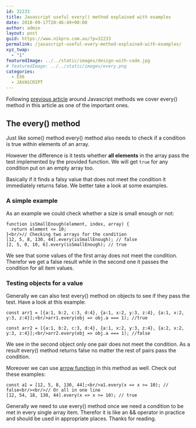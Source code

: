 ```yaml
---
id: 32233
title: Javascript useful every() method explained with examples
date: 2018-09-17T20:46:49+00:00
author: admin
layout: post
guid: https://www.nikpro.com.au/?p=32233
permalink: /javascript-useful-every-method-explained-with-examples/
xyz_twap:
  - "1"
featuredImage: ../../static/images/design-with-code.jpg
# featuredImage: ../../static/images/every.png
categories:
  - ES6
  - JAVASCRIPT
---
```


Following [previous article](https://www.nikpro.com.au/some-method-in-javascript-explained-with-examples/) around Javascript methods we cover every() method in this article as one of the important ones.

## The every() method

Just like some() method every() method also needs to check if a condition is true within elements of an array.

However the difference is it tests whether **all elements** in the array pass the test implemented by the provided function. We will get `true` for any condition put on an empty array too.

Basically if it finds a falsy value that does not meet the condition it immediately returns false. We better take a look at some examples.

### A simple example

As an example we could check whether a size is small enough or not:

```
function isSmallEnough(element, index, array) {
  return element <= 10;
}<br/>// Checking two arrays for the condition
[12, 5, 8, 130, 44].every(isSmallEnough); // false 
[2, 5, 0, 10, 6].every(isSmallEnough); // true
```

We see that some values of the first array does not meet the condition. Therefor we get a false result while in the second one it passes the condition for all item values.

### Testing objects for a value

Generally we can also test every() method on objects to see if they pass the test. Have a look at this example:

```
const arr1 = [{a:1, b:2, c:3, d:4}, {a:1, x:2, y:3, z:4}, {a:1, x:2, y:3, z:4}];<br/>arr1.every(obj => obj.a === 1); //true 

const arr2 = [{a:1, b:2, c:3, d:4}, {a:1, x:2, y:3, z:4}, {a:2, x:2, y:3, z:4}];<br/>arr2.every(obj => obj.a === 1); //false
```

We see in the second object only one pair does not meet the condition. As a result every() method returns false no matter the rest of pairs pass the condition.

Moreover we can use [arrow function](https://www.nikpro.com.au/some-arrow-function-benefits-with-examples-explained/) in this method as well. Check out these examples:

```
const a1 = [12, 5, 8, 130, 44];<br/>a1.every(x => x >= 10); // false<br/><br/>// Or all in one line
[12, 54, 18, 130, 44].every(x => x >= 10); // true
```

Generally we need to use every() method once we need a condition to be met in every single array item. Therefor it is like an && operator in practice and should be used in appropriate places. Thanks for reading.
